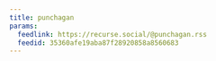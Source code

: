 ```yaml
---
title: punchagan
params:
  feedlink: https://recurse.social/@punchagan.rss
  feedid: 35360afe19aba87f28920858a8560683
---
```

